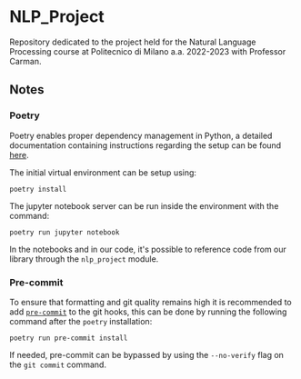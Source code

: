 # NLP_Project
Repository dedicated to the project held for the Natural Language Processing course at Politecnico di Milano a.a. 2022-2023 with Professor Carman. 

## Notes

### Poetry
Poetry enables proper dependency management in Python, a detailed documentation containing instructions regarding the setup can be found [here](https://python-poetry.org/docs/basic-usage).

The initial virtual environment can be setup using:
```
poetry install
```
The jupyter notebook server can be run inside the environment with the command:
```
poetry run jupyter notebook
```
In the notebooks and in our code, it's possible to reference code from our library through the `nlp_project` module.

### Pre-commit
To ensure that formatting and git quality remains high it is recommended to add [`pre-commit`](https://pre-commit.com) to the git hooks, this can be done by running the following command after the `poetry` installation:
```
poetry run pre-commit install
```

If needed, pre-commit can be bypassed by using the `--no-verify` flag on the `git commit` command.
